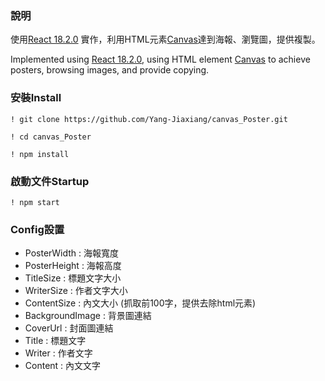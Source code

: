 ### 說明

使用[React 18.2.0](https://zh-hant.reactjs.org/ "React 18.2.0") 實作，利用HTML元素[Canvas](https://developer.mozilla.org/zh-TW/docs/Web/API/Canvas_API/Tutorial "Canvas")達到海報、瀏覽圖，提供複製。

Implemented using [React 18.2.0](https://zh-hant.reactjs.org/ "React 18.2.0"), using HTML element [Canvas](https://developer.mozilla.org/zh-TW/docs/Web/API/Canvas_API/Tutorial "Canvas") to achieve posters, browsing images, and provide copying.

###  安裝Install
`! git clone https://github.com/Yang-Jiaxiang/canvas_Poster.git`

`! cd canvas_Poster`

`! npm install `

###  啟動文件Startup
`! npm start `

###  Config設置
- PosterWidth : 海報寬度
- PosterHeight : 海報高度
- TitleSize : 標題文字大小
- WriterSize : 作者文字大小
- ContentSize : 內文大小 (抓取前100字，提供去除html元素)
- BackgroundImage : 背景圖連結
- CoverUrl : 封面圖連結
- Title : 標題文字
- Writer : 作者文字
- Content : 內文文字
